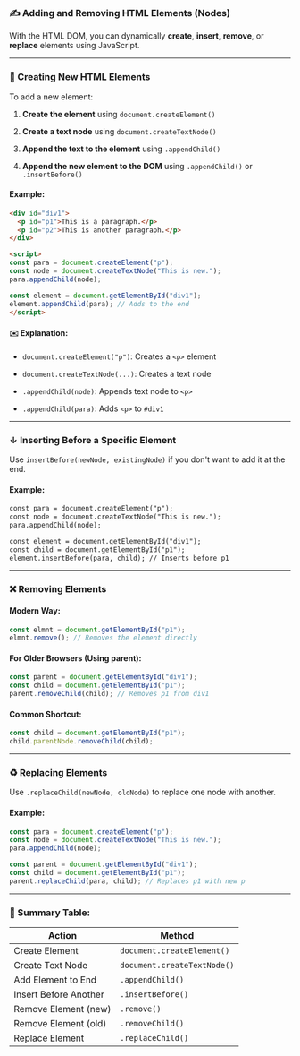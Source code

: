 ### ✍️ Adding and Removing HTML Elements (Nodes)

With the HTML DOM, you can dynamically **create**, **insert**, **remove**, or **replace** elements using JavaScript.

---

### 📝 Creating New HTML Elements

To add a new element:

1. **Create the element** using `document.createElement()`
    
2. **Create a text node** using `document.createTextNode()`
    
3. **Append the text to the element** using `.appendChild()`
    
4. **Append the new element to the DOM** using `.appendChild()` or `.insertBefore()`
    

#### Example:

```html
<div id="div1">
  <p id="p1">This is a paragraph.</p>
  <p id="p2">This is another paragraph.</p>
</div>

<script>
const para = document.createElement("p");
const node = document.createTextNode("This is new.");
para.appendChild(node);

const element = document.getElementById("div1");
element.appendChild(para); // Adds to the end
</script>
```

#### ✉️ Explanation:

- `document.createElement("p")`: Creates a `<p>` element
    
- `document.createTextNode(...)`: Creates a text node
    
- `.appendChild(node)`: Appends text node to `<p>`
    
- `.appendChild(para)`: Adds `<p>` to `#div1`
    

---

### ↓ Inserting Before a Specific Element

Use `insertBefore(newNode, existingNode)` if you don't want to add it at the end.

#### Example:

```html
const para = document.createElement("p");
const node = document.createTextNode("This is new.");
para.appendChild(node);

const element = document.getElementById("div1");
const child = document.getElementById("p1");
element.insertBefore(para, child); // Inserts before p1
```

---

### ❌ Removing Elements

#### Modern Way:

```js
const elmnt = document.getElementById("p1");
elmnt.remove(); // Removes the element directly
```

#### For Older Browsers (Using parent):

```js
const parent = document.getElementById("div1");
const child = document.getElementById("p1");
parent.removeChild(child); // Removes p1 from div1
```

#### Common Shortcut:

```js
const child = document.getElementById("p1");
child.parentNode.removeChild(child);
```

---

### ♻️ Replacing Elements

Use `.replaceChild(newNode, oldNode)` to replace one node with another.

#### Example:

```js
const para = document.createElement("p");
const node = document.createTextNode("This is new.");
para.appendChild(node);

const parent = document.getElementById("div1");
const child = document.getElementById("p1");
parent.replaceChild(para, child); // Replaces p1 with new p
```

---

### 🧮 Summary Table:

|Action|Method|
|---|---|
|Create Element|`document.createElement()`|
|Create Text Node|`document.createTextNode()`|
|Add Element to End|`.appendChild()`|
|Insert Before Another|`.insertBefore()`|
|Remove Element (new)|`.remove()`|
|Remove Element (old)|`.removeChild()`|
|Replace Element|`.replaceChild()`|
